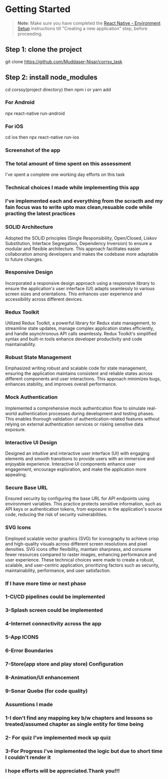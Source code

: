 # Getting Started

>**Note**: Make sure you have completed the [React Native - Environment Setup](https://reactnative.dev/docs/environment-setup) instructions till "Creating a new application" step, before proceeding.

## Step 1: clone the project

git clone https://github.com/Muddaser-Nisar/corrsy_task

## Step 2: install node_modules

cd corssy(project directory)
then npm i or yarn add


### For Android

npx react-native run-android

### For iOS

cd ios
then npx react-native run-ios

### Screenshot of the app

### The total amount of time spent on this assessment

I've spent a complete one working day efforts on this task

### Technical choices I made while implementing this app


### I've implemented each and everything from the scracth and my fain focus was to write upto max clean,resuable code while practing the latest practices 

### SOLID Architecture

Adopted the SOLID principles (Single Responsibility, Open/Closed, Liskov Substitution, Interface Segregation, Dependency Inversion) to ensure a modular and flexible architecture. This approach facilitates easier collaboration among developers and makes the codebase more adaptable to future changes.

### Responsive Design

Incorporated a responsive design approach using a responsive library to ensure the application's user interface (UI) adapts seamlessly to various screen sizes and orientations. This enhances user experience and accessibility across different devices.

### Redux Toolkit

Utilized Redux Toolkit, a powerful library for Redux state management, to streamline state updates, manage complex application states efficiently, and handle asynchronous API calls seamlessly. Redux Toolkit's simplified syntax and 
built-in tools enhance developer productivity and code maintainability.

### Robust State Management

Emphasized writing robust and scalable code for state management, ensuring the application maintains consistent and reliable states across different components and user interactions. This approach minimizes bugs, enhances stability, and improves overall performance.

### Mock Authentication

Implemented a comprehensive mock authentication flow to simulate real-world authentication processes during development and testing phases. This enables thorough validation of authentication-related features without relying on external authentication services or risking sensitive data exposure.

### Interactive UI Design

Designed an intuitive and interactive user interface (UI) with engaging elements and smooth transitions to provide users with an immersive and enjoyable experience. Interactive UI components enhance user engagement, encourage exploration, and make the application more appealing.

### Secure Base URL

Ensured security by configuring the base URL for API endpoints using environment variables. This practice protects sensitive information, such as API keys or authentication tokens, from exposure in the application's source code, reducing the risk of security vulnerabilities.

### SVG Icons

Employed scalable vector graphics (SVG) for iconography to achieve crisp and high-quality visuals across different screen resolutions and pixel densities. SVG icons offer flexibility, maintain sharpness, and consume fewer resources compared to raster images, enhancing performance and user experience.
These technical choices were made to create a robust, scalable, and user-centric application, prioritizing factors such as security, maintainability, performance, and user satisfaction.

### If I have more time or next phase

### 1-CI/CD pipelines could be implemented
### 3-Splash screen could be implemented
### 4-Internet connectivity across the app
### 5-App ICONS
### 6-Error Boundaries
### 7-Store(app store and play store) Configuration
### 8-Animation/UI enhancement
### 9-Sonar Quebe (for code quality)

### Assumtions I made

### 1-I don’t find any mapping key b/w chapters and lessons so treated/assumed chapter as single entity for time being
### 2- For quiz I've implemented mock up quiz
### 3-For Progress i've implemented the logic but due to short time I couldn't render it


###  I hope efforts will be appreciated.Thank you!!!

